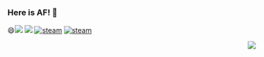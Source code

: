 ### Here is AF! 👋

😄![](https://img.shields.io/badge/dynamic/json?color=040000&label=%E5%BE%AE%E5%8D%9A%E5%85%B3%E6%B3%A8&query=%24.data.totalSubs&url=https%3A%2F%2Fapi.spencerwoo.com%2Fsubstats%2F%3Fsource%3Dweibo%26queryKey%3D5367274848&logo=sina-weibo&labelColor=e71f19)
![](https://img.shields.io/badge/dynamic/json?color=181717&label=GitHub%20Followers&query=%24.data.totalSubs&url=https%3A%2F%2Fapi.spencerwoo.com%2Fsubstats%2F%3Fsource%3Dgithub%26queryKey%3Dtlf-AF233&logo=github&labelColoer=232c34)
[![steam](https://img.shields.io/badge/dynamic/json?url=https%3A%2F%2Fapi.swo.moe%2Fstats%2Fsteamgames%2F76561198362504358&query=count&color=0b1a37&label=Steam%20Games&labelColor=134375&logo=steam&cacheSeconds=3600)](https://steamcommunity.com/profiles/76561198362504358)
[![steam](https://img.shields.io/badge/dynamic/json?url=https%3A%2F%2Fapi.swo.moe%2Fstats%2Fsteamfriends%2F76561198362504358&query=count&color=0b1a37&label=Steam%20Friends&labelColor=134375&logo=steam&cacheSeconds=3600)](https://steamcommunity.com/profiles/76561198362504358)
<!--
**tlf-AF233/tlf-AF233** is a ✨ _special_ ✨ repository because its `README.md` (this file) appears on your GitHub profile.

Here are some ideas to get you started:

- 🔭 I’m currently working on ...
- 🌱 I’m currently learning ...
- 👯 I’m looking to collaborate on ...
- 🤔 I’m looking for help with ...
- 💬 Ask me about ...
- 📫 How to reach me: ...
- 😄 Pronouns: ...
- ⚡ Fun fact: ...
-->

<img align="right" src="https://github-readme-stats.vercel.app/api?username=tlf-AF233&show_icons=true&icon_color=CE1D2D&text_color=718096&bg_color=ffffff&hide_title=true" />

